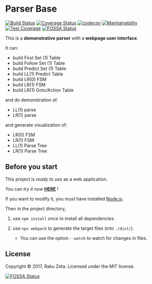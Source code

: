 Parser Base
===========
[![Build Status](https://travis-ci.org/zetaraku/ParserBase.svg?branch=master)](https://travis-ci.org/zetaraku/ParserBase)
[![Coverage Status](https://coveralls.io/repos/github/zetaraku/ParserBase/badge.svg?branch=master)](https://coveralls.io/github/zetaraku/ParserBase?branch=master)
[![codecov](https://codecov.io/gh/zetaraku/ParserBase/branch/master/graph/badge.svg)](https://codecov.io/gh/zetaraku/ParserBase)
[![Maintainability](https://api.codeclimate.com/v1/badges/2af5d485d54b7bbb3f76/maintainability)](https://codeclimate.com/github/zetaraku/ParserBase/maintainability)
[![Test Coverage](https://api.codeclimate.com/v1/badges/2af5d485d54b7bbb3f76/test_coverage)](https://codeclimate.com/github/zetaraku/ParserBase/test_coverage)
[![FOSSA Status](https://app.fossa.io/api/projects/git%2Bgithub.com%2Fzetaraku%2FParserBase.svg?type=shield)](https://app.fossa.io/projects/git%2Bgithub.com%2Fzetaraku%2FParserBase?ref=badge_shield)

This is a **demonstrative parser** with a **webpage user interface**.

It can:

* build First Set (1) Table
* build Follow Set (1) Table
* build Predict Set (1) Table
* build LL(1) Predict Table
* build LR(0) FSM
* build LR(1) FSM
* build LR(1) Goto/Action Table

and do demonstration of:

* LL(1) parse
* LR(1) parse

and generate visualization of:

* LR(0) FSM
* LR(1) FSM
* LL(1) Parse Tree
* LR(1) Parse Tree

Before you start
----------------

This project is *ready to use* as a web application.

You can *try it now* [**HERE**](https://zetaraku.github.io/ParserBase/) !

If you want to modify it, you must have installed [Node.js](https://nodejs.org/).

Then in the project directory,

1. use `npm install` *once* to install all dependencies.

2. use `npx webpack` to generate the target files (into `./dist/`).

	* You can use the option `--watch` to watch for changes in files.

License
-------

Copyright © 2017, Raku Zeta. Licensed under the MIT license.

[![FOSSA Status](https://app.fossa.io/api/projects/git%2Bgithub.com%2Fzetaraku%2FParserBase.svg?type=large)](https://app.fossa.io/projects/git%2Bgithub.com%2Fzetaraku%2FParserBase?ref=badge_large)
